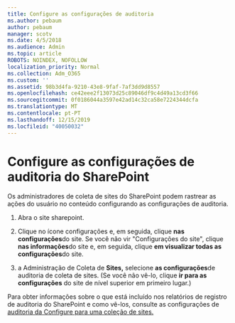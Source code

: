```yaml
---
title: Configure as configurações de auditoria
ms.author: pebaum
author: pebaum
manager: scotv
ms.date: 4/5/2018
ms.audience: Admin
ms.topic: article
ROBOTS: NOINDEX, NOFOLLOW
localization_priority: Normal
ms.collection: Adm_O365
ms.custom: ''
ms.assetid: 98b3d4fa-9210-43e8-9faf-7af3dd9d8557
ms.openlocfilehash: ce42eee2f13073d25c89046df9c4d49a13cd3f66
ms.sourcegitcommit: 0f0186044a3597e42ad14c32ca58e7224344dcfa
ms.translationtype: MT
ms.contentlocale: pt-PT
ms.lasthandoff: 12/15/2019
ms.locfileid: "40050032"
---
```

# <a name="configure-sharepoint-audit-settings"></a>Configure as configurações de auditoria do SharePoint

Os administradores de coleta de sites do SharePoint podem rastrear as ações do usuário no conteúdo configurando as configurações de auditoria.
  
1. Abra o site sharepoint.
    
2. Clique no ícone configurações e, em seguida, clique **nas configurações**do site. Se você não vir "Configurações do site", clique **nas informações**do site e, em seguida, clique **em visualizar todas as configurações**do site.
    
3. a Administração de Coleta de **Sites,** selecione **as configurações**de auditoria de coleta de sites. (Se você não vê-lo, clique **ir para as configurações** do site de nível superior em primeiro lugar.) 
    
Para obter informações sobre o que está incluído nos relatórios de registro de auditoria do SharePoint e como vê-los, consulte as configurações de [auditoria da Configure para uma coleção de sites.](https://go.microsoft.com/fwlink/?linkid=404050)
  

